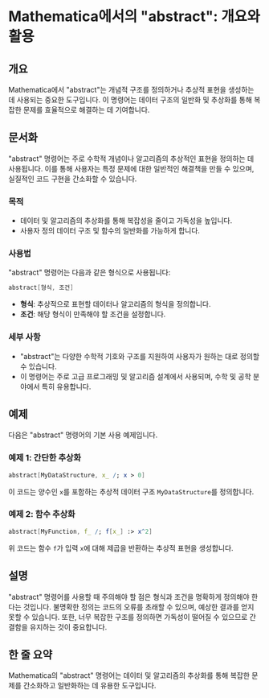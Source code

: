 <!--
Meta Description: # Mathematica에서의 "abstract": 개요와 활용 ## 개요 Mathematica에서 "abstract"는 개념적 구조를 정의하거나 추상적 표현을 생성하는 데 사용되는 중요한 도구입니다. 이 명령어는 데이터 구조의 일반화 및 추상화를 통해 복잡한 문제를 ...
Meta Keywords: abstract, 명령어는, 데이터, 알고리즘의, 구조를
-->

# Mathematica에서의 "abstract": 개요와 활용

## 개요
Mathematica에서 "abstract"는 개념적 구조를 정의하거나 추상적 표현을 생성하는 데 사용되는 중요한 도구입니다. 이 명령어는 데이터 구조의 일반화 및 추상화를 통해 복잡한 문제를 효율적으로 해결하는 데 기여합니다.

## 문서화
"abstract" 명령어는 주로 수학적 개념이나 알고리즘의 추상적인 표현을 정의하는 데 사용됩니다. 이를 통해 사용자는 특정 문제에 대한 일반적인 해결책을 만들 수 있으며, 실질적인 코드 구현을 간소화할 수 있습니다.

### 목적
- 데이터 및 알고리즘의 추상화를 통해 복잡성을 줄이고 가독성을 높입니다.
- 사용자 정의 데이터 구조 및 함수의 일반화를 가능하게 합니다.

### 사용법
"abstract" 명령어는 다음과 같은 형식으로 사용됩니다:

```mathematica
abstract[형식, 조건]
```

- **형식**: 추상적으로 표현할 데이터나 알고리즘의 형식을 정의합니다.
- **조건**: 해당 형식이 만족해야 할 조건을 설정합니다.

### 세부 사항
- "abstract"는 다양한 수학적 기호와 구조를 지원하여 사용자가 원하는 대로 정의할 수 있습니다.
- 이 명령어는 주로 고급 프로그래밍 및 알고리즘 설계에서 사용되며, 수학 및 공학 분야에서 특히 유용합니다.

## 예제
다음은 "abstract" 명령어의 기본 사용 예제입니다.

### 예제 1: 간단한 추상화
```mathematica
abstract[MyDataStructure, x_ /; x > 0]
```
이 코드는 양수인 `x`를 포함하는 추상적 데이터 구조 `MyDataStructure`를 정의합니다.

### 예제 2: 함수 추상화
```mathematica
abstract[MyFunction, f_ /; f[x_] :> x^2]
```
위 코드는 함수 `f`가 입력 `x`에 대해 제곱을 반환하는 추상적 표현을 생성합니다.

## 설명
"abstract" 명령어를 사용할 때 주의해야 할 점은 형식과 조건을 명확하게 정의해야 한다는 것입니다. 불명확한 정의는 코드의 오류를 초래할 수 있으며, 예상한 결과를 얻지 못할 수 있습니다. 또한, 너무 복잡한 구조를 정의하면 가독성이 떨어질 수 있으므로 간결함을 유지하는 것이 중요합니다.

## 한 줄 요약
Mathematica의 "abstract" 명령어는 데이터 및 알고리즘의 추상화를 통해 복잡한 문제를 간소화하고 일반화하는 데 유용한 도구입니다.